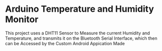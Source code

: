 # Arduino Temperature and Humidity Monitor
 This project uses a DHT11 Sensor to Measure the current Humidity and Temperature, and transmits it on the Bluetooth Serial Interface, which then can be Accessed by the Custom Android Appication Made

